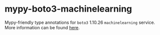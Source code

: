 # mypy-boto3-machinelearning

Mypy-friendly type annotations for `boto3` 1.10.26 `machinelearning` service.
More information can be found [here](https://github.com/vemel/mypy_boto3).
